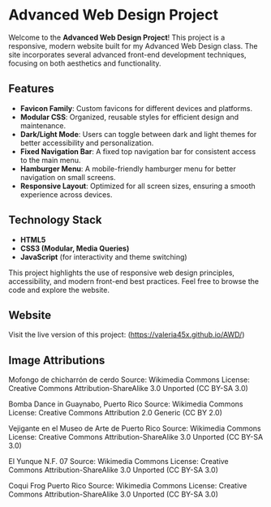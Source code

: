 # Advanced Web Design Project

Welcome to the **Advanced Web Design Project**! This project is a responsive, modern website built for my Advanced Web Design class. The site incorporates several advanced front-end development techniques, focusing on both aesthetics and functionality.

## Features
- **Favicon Family**: Custom favicons for different devices and platforms.
- **Modular CSS**: Organized, reusable styles for efficient design and maintenance.
- **Dark/Light Mode**: Users can toggle between dark and light themes for better accessibility and personalization.
- **Fixed Navigation Bar**: A fixed top navigation bar for consistent access to the main menu.
- **Hamburger Menu**: A mobile-friendly hamburger menu for better navigation on small screens.
- **Responsive Layout**: Optimized for all screen sizes, ensuring a smooth experience across devices.

## Technology Stack
- **HTML5**
- **CSS3 (Modular, Media Queries)**
- **JavaScript** (for interactivity and theme switching)

This project highlights the use of responsive web design principles, accessibility, and modern front-end best practices. Feel free to browse the code and explore the website.

## Website

Visit the live version of this project: (https://valeria45x.github.io/AWD/)

## Image Attributions

Mofongo de chicharrón de cerdo
Source: Wikimedia Commons
License: Creative Commons Attribution-ShareAlike 3.0 Unported (CC BY-SA 3.0)



Bomba Dance in Guaynabo, Puerto Rico
Source: Wikimedia Commons
License: Creative Commons Attribution 2.0 Generic (CC BY 2.0)



Vejigante en el Museo de Arte de Puerto Rico
Source: Wikimedia Commons
License: Creative Commons Attribution-ShareAlike 3.0 Unported (CC BY-SA 3.0)



El Yunque N.F. 07
Source: Wikimedia Commons
License: Creative Commons Attribution-ShareAlike 3.0 Unported (CC BY-SA 3.0)


Coqui Frog Puerto Rico
Source: Wikimedia Commons
License: Creative Commons Attribution-ShareAlike 3.0 Unported (CC BY-SA 3.0)

